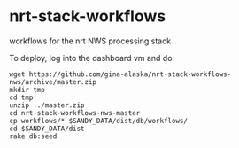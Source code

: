 # nrt-stack-workflows
workflows for the nrt NWS processing stack

To deploy, log into the dashboard vm and do:
```
wget https://github.com/gina-alaska/nrt-stack-workflows-nws/archive/master.zip
mkdir tmp
cd tmp
unzip ../master.zip
cd nrt-stack-workflows-nws-master
cp workflows/* $SANDY_DATA/dist/db/workflows/
cd $SANDY_DATA/dist
rake db:seed
```

